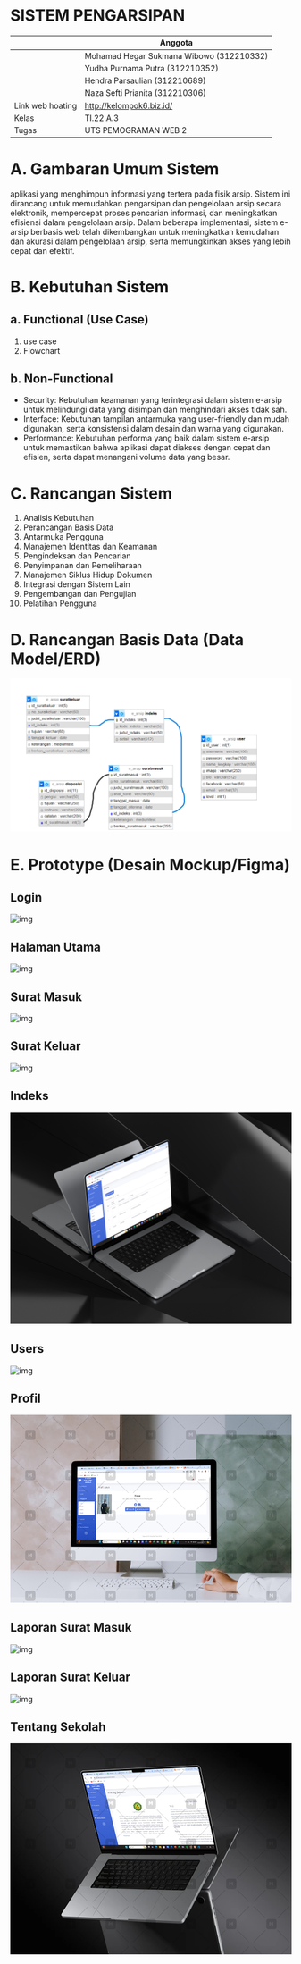 # SISTEM PENGARSIPAN
|                    | Anggota                                  |
|--------------------|------------------------------------------|
|                    | Mohamad Hegar Sukmana Wibowo (312210332) |
|                    | Yudha Purnama Putra (312210352)          |
|                    | Hendra Parsaulian (312210689)            |
|                    | Naza Sefti Prianita (312210306)          |
| Link web hoating   | http://kelompok6.biz.id/                 |
| Kelas              | TI.22.A.3                                |
| Tugas              | UTS PEMOGRAMAN WEB 2                     |
# A. Gambaran Umum Sistem
aplikasi yang menghimpun informasi yang tertera pada fisik arsip. Sistem ini dirancang untuk
memudahkan pengarsipan dan pengelolaan arsip secara elektronik, mempercepat proses pencarian
informasi, dan meningkatkan efisiensi dalam pengelolaan arsip. Dalam beberapa implementasi, sistem
e-arsip berbasis web telah dikembangkan untuk meningkatkan kemudahan dan akurasi dalam
pengelolaan arsip, serta memungkinkan akses yang lebih cepat dan efektif.
# B. Kebutuhan Sistem
## a. Functional (Use Case)
1. use case
2. Flowchart
## b. Non-Functional
- Security: Kebutuhan keamanan yang terintegrasi dalam sistem e-arsip untuk melindungi data
yang disimpan dan menghindari akses tidak sah.
- Interface: Kebutuhan tampilan antarmuka yang user-friendly dan mudah digunakan, serta
konsistensi dalam desain dan warna yang digunakan.
- Performance: Kebutuhan performa yang baik dalam sistem e-arsip untuk memastikan bahwa
aplikasi dapat diakses dengan cepat dan efisien, serta dapat menangani volume data yang
besar.
# C. Rancangan Sistem
1. Analisis Kebutuhan
2. Perancangan Basis Data
3. Antarmuka Pengguna
4. Manajemen Identitas dan Keamanan
5. Pengindeksan dan Pencarian
6. Penyimpanan dan Pemeliharaan
7. Manajemen Siklus Hidup Dokumen
8. Integrasi dengan Sistem Lain
9. Pengembangan dan Pengujian
10. Pelatihan Pengguna
# D. Rancangan Basis Data (Data Model/ERD)
![img](img/erd.png)
# E. Prototype (Desain Mockup/Figma)
## Login
![img](img/1.jpeg)
## Halaman Utama
![img](img/2.jpeg)
## Surat Masuk
![img](img/3.jpeg)
## Surat Keluar
![img](img/4.jpeg)
## Indeks
![img](img/5.jpeg)
## Users
![img](img/6.jpeg)
## Profil
![img](img/7.jpeg)
## Laporan Surat Masuk
![img](img/8.jpeg)
## Laporan Surat Keluar
![img](img/9.jpeg)
## Tentang Sekolah
![img](img/10.jpeg)
